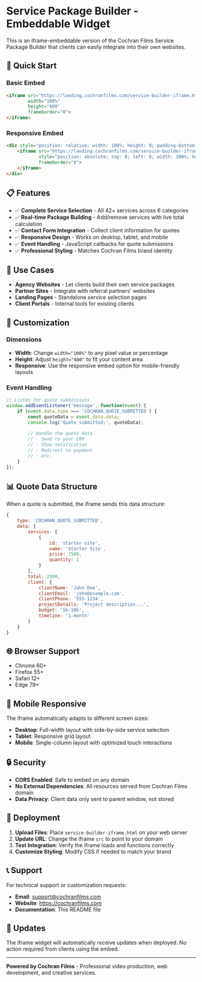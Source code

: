 # Service Package Builder - Embeddable Widget

This is an iframe-embeddable version of the Cochran Films Service Package Builder that clients can easily integrate into their own websites.

## 🚀 Quick Start

### Basic Embed
```html
<iframe src="https://landing.cochranfilms.com/service-builder-iframe.html" 
        width="100%" 
        height="600" 
        frameborder="0">
</iframe>
```

### Responsive Embed
```html
<div style="position: relative; width: 100%; height: 0; padding-bottom: 75%;">
    <iframe src="https://landing.cochranfilms.com/service-builder-iframe.html" 
            style="position: absolute; top: 0; left: 0; width: 100%; height: 100%;" 
            frameborder="0">
    </iframe>
</div>
```

## 📋 Features

- ✅ **Complete Service Selection** - All 42+ services across 6 categories
- ✅ **Real-time Package Building** - Add/remove services with live total calculation
- ✅ **Contact Form Integration** - Collect client information for quotes
- ✅ **Responsive Design** - Works on desktop, tablet, and mobile
- ✅ **Event Handling** - JavaScript callbacks for quote submissions
- ✅ **Professional Styling** - Matches Cochran Films brand identity

## 🎯 Use Cases

- **Agency Websites** - Let clients build their own service packages
- **Partner Sites** - Integrate with referral partners' websites
- **Landing Pages** - Standalone service selection pages
- **Client Portals** - Internal tools for existing clients

## 🔧 Customization

### Dimensions
- **Width**: Change `width="100%"` to any pixel value or percentage
- **Height**: Adjust `height="600"` to fit your content area
- **Responsive**: Use the responsive embed option for mobile-friendly layouts

### Event Handling
```javascript
// Listen for quote submissions
window.addEventListener('message', function(event) {
    if (event.data.type === 'COCHRAN_QUOTE_SUBMITTED') {
        const quoteData = event.data.data;
        console.log('Quote submitted:', quoteData);
        
        // Handle the quote data
        // - Send to your CRM
        // - Show notification
        // - Redirect to payment
        // - etc.
    }
});
```

## 📊 Quote Data Structure

When a quote is submitted, the iframe sends this data structure:

```javascript
{
    type: 'COCHRAN_QUOTE_SUBMITTED',
    data: {
        services: [
            {
                id: 'starter-site',
                name: 'Starter Site',
                price: 2500,
                quantity: 1
            }
        ],
        total: 2500,
        client: {
            clientName: 'John Doe',
            clientEmail: 'john@example.com',
            clientPhone: '555-1234',
            projectDetails: 'Project description...',
            budget: '5k-10k',
            timeline: '1-month'
        }
    }
}
```

## 🌐 Browser Support

- Chrome 60+
- Firefox 55+
- Safari 12+
- Edge 79+

## 📱 Mobile Responsive

The iframe automatically adapts to different screen sizes:
- **Desktop**: Full-width layout with side-by-side service selection
- **Tablet**: Responsive grid layout
- **Mobile**: Single-column layout with optimized touch interactions

## 🔒 Security

- **CORS Enabled**: Safe to embed on any domain
- **No External Dependencies**: All resources served from Cochran Films domain
- **Data Privacy**: Client data only sent to parent window, not stored

## 🚀 Deployment

1. **Upload Files**: Place `service-builder-iframe.html` on your web server
2. **Update URL**: Change the iframe `src` to point to your domain
3. **Test Integration**: Verify the iframe loads and functions correctly
4. **Customize Styling**: Modify CSS if needed to match your brand

## 📞 Support

For technical support or customization requests:
- **Email**: support@cochranfilms.com
- **Website**: https://cochranfilms.com
- **Documentation**: This README file

## 🔄 Updates

The iframe widget will automatically receive updates when deployed. No action required from clients using the embed.

---

**Powered by Cochran Films** - Professional video production, web development, and creative services.
